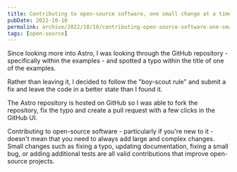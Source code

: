```yaml
---
title: Contributing to open-source software, one small change at a time
pubDate: 2022-10-10
permalink: archive/2022/10/10/contributing-open-source-software-one-small-change-time
tags: [open-source]
---
```


Since looking more into Astro, I was looking through the GitHub repository - specifically within the examples - and spotted a typo within the title of one of the examples.

Rather than leaving it, I decided to follow the "boy-scout rule" and submit a fix and leave the code in a better state than I found it.

The Astro repository is hosted on GitHub so I was able to fork the repository, fix the typo and create a pull request with a few clicks in the GitHub UI.

Contributing to open-source software - particularly if you're new to it - doesn't mean that you need to always add large and complex changes. Small changes such as fixing a typo, updating documentation, fixing a small bug, or adding additional tests are all valid contributions that improve open-source projects.
